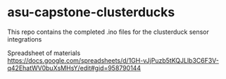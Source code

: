 # asu-capstone-clusterducks
This repo contains the completed .ino files for the clusterduck sensor integrations

Spreadsheet of materials <br>
https://docs.google.com/spreadsheets/d/1GH-vJjPuzb5tKQJLlb3C6F3V-q42EhatWV0buXsMHsY/edit#gid=958790144

